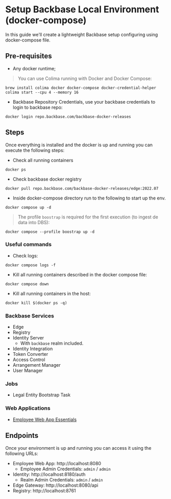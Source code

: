# Setup Backbase Local Environment (docker-compose)

In this guide we'll create a lightweight Backbase setup configuring using docker-compose file.

## Pre-requisites

- Any docker runtime;

> You can use Colima running with Docker and Docker Compose:
```shell
brew install colima docker docker-compose docker-credential-helper
colima start --cpu 4 --memory 16
```

- Backbase Repository Credentials, use your backbase credentials to login to backbase repo:
```shell
docker login repo.backbase.com/backbase-docker-releases
```

## Steps

Once everything is installed and the docker is up and running you can execute the following steps:
- Check all running containers
```shell
docker ps
```
- Check backbase docker registry
```shell
docker pull repo.backbase.com/backbase-docker-releases/edge:2022.07
```
- Inside docker-compose directory run to the following to start up the env.
```shell
docker compose up -d
```

> The profile `boostrap` is required for the first execution (to ingest de data into DBS):
```shell
docker compose --profile boostrap up -d
```

### Useful commands
- Check logs:
```shell
docker compose logs -f
```

- Kill all running containers described in the docker compose file:
```shell
docker compose down
```

- Kill all running containers in the host:
```shell
docker kill $(docker ps -q)
```

### Backbase Services

- Edge
- Registry
- Identity Server
    * With `backbase` realm included.
- Identity Integration
- Token Converter
- Access Control
- Arrangement Manager
- User Manager

### Jobs

- Legal Entity Bootstrap Task

### Web Applications

- [Employee Web App Essentials](https://community.backbase.com/documentation/employee_web_app/latest/deploy_web_app)


## Endpoints

Once your environment is up and running you can access it using the following URLs:

- Employee Web App: http://localhost:8080
    * Employee Admin Credentials: `admin` / `admin`
- Identity: http://localhost:8180/auth
    * Realm Admin Credentials: `admin` / `admin`
- Edge Gateway: http://localhost:8080/api
- Registry: http://localhost:8761
